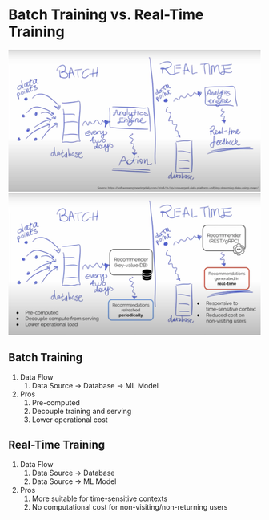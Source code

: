 # Batch Training vs. Real-Time Training

![Batch vs. Real-Time 1](./diagrams/batch_real_time_1.png)
![Batch vs. Real-Time 2](./diagrams/batch_real_time_2.png)

## Batch Training

1. Data Flow
   1. Data Source -> Database -> ML Model
2. Pros
   1. Pre-computed
   2. Decouple training and serving
   3. Lower operational cost

## Real-Time Training

1. Data Flow
   1. Data Source -> Database
   2. Data Source -> ML Model
2. Pros
   1. More suitable for time-sensitive contexts
   2. No computational cost for non-visiting/non-returning users
